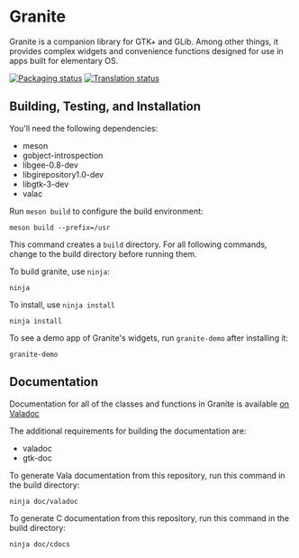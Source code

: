 # Granite
Granite is a companion library for GTK+ and GLib. Among other things, it
provides complex widgets and convenience functions designed for use in apps
built for elementary OS.

[![Packaging status](https://repology.org/badge/tiny-repos/granite.svg)](https://repology.org/metapackage/granite)
[![Translation status](https://l10n.elementary.io/widgets/desktop/granite/svg-badge.svg)](https://l10n.elementary.io/projects/desktop/granite/?utm_source=widget)


## Building, Testing, and Installation

You'll need the following dependencies:
* meson
* gobject-introspection
* libgee-0.8-dev
* libgirepository1.0-dev
* libgtk-3-dev
* valac

Run `meson build` to configure the build environment:

    meson build --prefix=/usr

This command creates a `build` directory. For all following commands, change to
the build directory before running them.

To build granite, use `ninja`:

    ninja

To install, use `ninja install`

    ninja install

To see a demo app of Granite's widgets, run `granite-demo` after installing it:

    granite-demo


## Documentation

Documentation for all of the classes and functions in Granite is available
[on Valadoc](https://valadoc.org/granite/Granite.html)

The additional requirements for building the documentation are:

* valadoc
* gtk-doc

To generate Vala documentation from this repository, run this command in the
build directory:

    ninja doc/valadoc

To generate C documentation from this repository, run this command in the build
directory:

    ninja doc/cdocs

